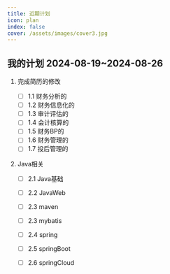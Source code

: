 ```yaml
---
title: 近期计划
icon: plan
index: false
cover: /assets/images/cover3.jpg
---
```


## 我的计划 2024-08-19~2024-08-26

1. 完成简历的修改

    - [ ] 1.1 财务分析的
    - [ ] 1.2 财务信息化的
    - [ ] 1.3 审计评估的
    - [ ] 1.4 会计核算的
    - [ ] 1.5 财务BP的
    - [ ] 1.6 财务管理的
    - [ ] 1.7 投后管理的

2. Java相关
    - [ ] 2.1 Java基础
    - [ ] 2.2 JavaWeb
    - [ ] 2.3 maven
    - [ ] 2.3 mybatis
    - [ ] 2.4 spring
    - [ ] 2.5 springBoot
    - [ ] 2.6 springCloud




